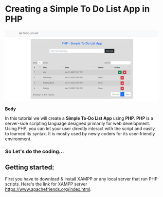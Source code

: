 # Creating a Simple To Do List App in PHP
![](images/Screenshot.png)

<b>Body</b>

In this tutorial we will create a <b>Simple To-Do List App</b> using <b>PHP</b>. <b>PHP</b> is a server-side scripting language designed primarily for web development. Using PHP, you can let your user directly interact with the script and easily to learned its syntax. It is mostly used by newly coders for its user-friendly environment.

### So Let's do the coding...
## Getting started:

First you have to download & install XAMPP or any local server that run PHP scripts. Here's the link for XAMPP server <a href="https://www.apachefriends.org/index.html">https://www.apachefriends.org/index.html</a>.